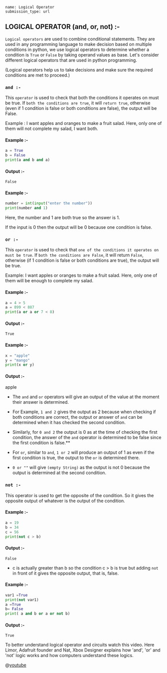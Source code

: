 ```ngMeta
name: Logical Operator 
submission_type: url
```
## LOGICAL OPERATOR (and, or, not) :- 

`Logical operators` are used to combine conditional statements. They are used in any programming language to make decision based on multiple conditions in python, we use logical operators to determine whether a condition is `True` or `False` by taking operand values as base. Let's consider different logical operators that are used in python programming.

(Logical operators help us to take decisions and make sure the required conditions are met to proceed.)


### `and :-` 
This `operator` is used to check that both the conditions it operates on must be true. If `both the conditions are true`, it will `return true`, otherwise (even if 1 condition is false or both conditions are false), the output will be False. 

Example : I want apples and oranges to make a fruit salad. Here, only one of them will not complete my salad, I want both.




#### Example :-

```python
a = True 
b = False 
print(a and b and a)
```

#### Output :-

`False`

#### Example :-

```python
number = int(input("enter the number"))
print(number and 1)
```
Here, the number and 1 are both true so the answer is 1.

If the input is 0 then the output will be 0 because one condition is false.



### `or :-` 
This `operator` is used to check that `one of the conditions it operates on must be true`. If `both the conditions are False`, it will return `False`, otherwise (if 1 condition is false or both conditions are true), the output will be true. 

Example: I want apples or oranges to make a fruit salad. Here, only one of them will be enough to complete my salad.

#### Example :-

```python
a = 4 > 5
a = 899 < 887
print(a or a or 7 < 8) 
``` 
#### Output :-

`True`

#### Example :-
```python
x = "apple"
y = "mango"
print(x or y)
```

#### Output :-

apple


- The `and` and `or` operators will give an output of the value at the moment their answer is determined. 
- For Example, `1 and 2` gives the output as 2 because when checking if both conditions are correct, the output or answer of `and` can be determined when it has checked the second condition.
- Similarly, for `0 and 2` the output is 0 as at the time of checking the first condition, the answer of the `and` operator is determined to be false since the first condition is false.**

- For `or`, similar to `and`,  `1 or 2` will produce an output of 1 as even if the first condition is true, the output to the `or` is determined there. 
- `0 or ""` will give `(empty String)` as the output is not 0 because the output is determined at the second condition.


### `not :-`
 This operator is used to get the opposite of the condition. So it gives the opposite output of whatever is the output of the condition. 


#### Example :-

```python
a = 19
b = 34
c = 56
print(not c > b)
 ```


#### Output :-

`False`
- c is actually greater than b so the condition c > b is true but adding `not` in front of it gives the opposite output, that is, false.
 
#### Example :-

```python
var1 =True
print(not var1)
a =True
b= False
print( a and b or a or not b)
```


#### Output :-

`True`


To better understand logical operator and circuits watch this video. Here Limor, Adafruit founder and Nat, Xbox Designer explains how 'and', 'or' and 'not' logic works and how computers understand these logics.

@[youtube](ZoqMiFKspAA)
